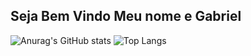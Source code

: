 ## Seja Bem Vindo Meu nome e Gabriel

![Anurag's GitHub stats](https://github-readme-stats.vercel.app/api?username=Gabriel-S-E8&show_icons=true&theme=midnight-purple)       ![Top Langs](https://github-readme-stats.vercel.app/api/top-langs/?username=Gabriel-S-E8&layout=donut)
